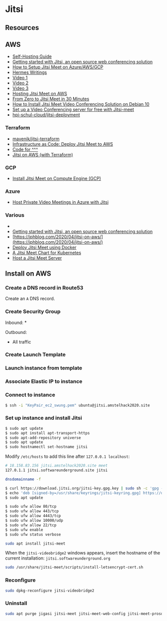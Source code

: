 # Jitsi

## Resources

## AWS

* [Self-Hosting Guide](https://jitsi.github.io/handbook/docs/devops-guide/devops-guide-start)
* [Getting started with Jitsi, an open source web conferencing solution](https://aws.amazon.com/blogs/opensource/getting-started-with-jitsi-an-open-source-web-conferencing-solution/#deploying-jitsi-on-aws-ecs)
* [How to Setup Jitsi Meet on Azure/AWS/GCP](https://cloudinfrastructureservices.co.uk/how-to-setup-jitsi-meet-on-azure-aws-gcp/)
* [Hermes Writings](https://www.hermeswritings.com/self-hosted-jitsi-server-with-authentication-on-aws/)
* [Video 1](https://www.youtube.com/watch?v=s3noHzzSDN8)
* [Video 2](https://www.youtube.com/watch?v=QZCX2gBln1s)
* [Video 3](https://www.youtube.com/watch?time_continue=1&v=Jj8a6ZRgehI&feature=emb_title)
* [Hosting Jitsi Meet on AWS](https://jphblog.com/2020/04/jitsi-on-aws/)
* [From Zero to Jitsi Meet in 30 Minutes](https://brainfood.xyz/post/20200323-jitsi/)
* [How to Install Jitsi Meet Video Conferencing Solution on Debian 10](https://www.howtoforge.com/how-to-install-jitsi-meet-video-conferencing-solution-on-debian-10/)
* [Set up a Video Conferencing server for free with Jitsi-meet](https://medium.com/@jerome.dechauveron/how-to-set-up-video-conferencing-with-jitsi-meet-9fa704e4f66f)
* [hpi-schul-cloud/jitsi-deployment](https://github.com/hpi-schul-cloud/jitsi-deployment)

### Terraform

* [mavenik/jitsi-terraform](https://github.com/mavenik/jitsi-terraform/tree/master/aws)
* [Infrastructure as Code: Deploy Jitsi Meet to AWS](https://avasdream.engineer/terraform-jitsi)
* [Code for ^^^](https://github.com/AvasDream/terraform_aws_jitsi_meet)
* [Jitsi on AWS (with Terraform)](https://napo.io/posts/jitsi-on-aws-with-terraform/)

### GCP

* [Install Jitsi Meet on Compute Engine (GCP)](https://jochen.kirstaetter.name/install-jitsi-meet-on-gcp/)

### Azure
* [Host Private Video Meetings in Azure with Jitsi](https://build5nines.com/host-private-video-meetings-in-azure-with-jitsi/)

### Various
* [](https://github.com/spantaleev/matrix-docker-ansible-deploy)
* [Getting started with Jitsi, an open source web conferencing solution](https://aws.amazon.com/blogs/opensource/getting-started-with-jitsi-an-open-source-web-conferencing-solution/)
* [https://jphblog.com/2020/04/jitsi-on-aws/](https://jphblog.com/2020/04/jitsi-on-aws/)
* [Deploy Jitsi Meet using Docker](https://www.scaleway.com/en/docs/deploy-jitsi-meet-with-docker/)
* [A Jitsi Meet Chart for Kubernetes](https://github.com/taktakpeops/jitsi-meet-helm)
* [Host a Jitsi Meet Server](https://nerdonthestreet.com/wiki?find=Host+a+Jitsi+Meet+Server)

## Install on AWS

### Create a DNS record in Route53

Create an `A` DNS record.

### Create Security Group

Inbound:
*

Outbound:
* All traffic

### Create Launch Template


### Launch instance from template


### Associate Elastic IP to instance


### Connect to instance

```bash
$ ssh -i "KeyPair_ec2_swung.pem" ubuntu@jitsi.amstelhack2020.site
```

### Set up instance and install Jitsi

```bash
$ sudo apt update
$ sudo apt install apt-transport-https
$ sudo apt-add-repository universe
$ sudo apt update
$ sudo hostnamectl set-hostname jitsi
```

Modify `/etc/hosts` to add this line after `127.0.0.1 localhost`:
```bash
# 18.158.83.156 jitsi.amstelhack2020.site meet
127.0.1.1 jitsi.softwareunderground.site jitsi
```

```bash
dnsdomainname -f
```

```bash
$ curl https://download.jitsi.org/jitsi-key.gpg.key | sudo sh -c 'gpg --dearmor > /usr/share/keyrings/jitsi-keyring.gpg'
$ echo 'deb [signed-by=/usr/share/keyrings/jitsi-keyring.gpg] https://download.jitsi.org stable/' | sudo tee /etc/apt/sources.list.d/jitsi-stable.list > /dev/null
$ sudo apt update
```

```bash
$ sudo ufw allow 80/tcp
$ sudo ufw allow 443/tcp
$ sudo ufw allow 4443/tcp
$ sudo ufw allow 10000/udp
$ sudo ufw allow 22/tcp
$ sudo ufw enable
$ sudo ufw status verbose
```

```bash
sudo apt install jitsi-meet
```

When the `jitsi-videobridge2` windows appears,
insert the hostname of the current installation: `jitsi.softwareunderground.org`

```bash
sudo /usr/share/jitsi-meet/scripts/install-letsencrypt-cert.sh
```

### Reconfigure

```bash
sudo dpkg-reconfigure jitsi-videobridge2
```

### Uninstall

```bash
sudo apt purge jigasi jitsi-meet jitsi-meet-web-config jitsi-meet-prosody jitsi-meet-turnserver jitsi-meet-web jicofo jitsi-videobridge2
```
